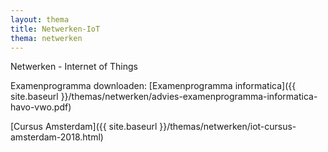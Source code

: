 ```yaml
---
layout: thema
title: Netwerken-IoT
thema: netwerken
---
```


Netwerken - Internet of Things

Examenprogramma downloaden: [Examenprogramma informatica]({{ site.baseurl }}/themas/netwerken/advies-examenprogramma-informatica-havo-vwo.pdf)

[Cursus Amsterdam]({{ site.baseurl }}/themas/netwerken/iot-cursus-amsterdam-2018.html)